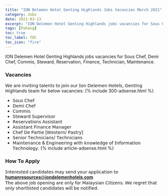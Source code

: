 ```yaml
---
title: "ION Delemen Hotel Genting Highlands Jobs Vacancies March 2021" 
category: Jobs 
date: 2021-03-13
excerpt: "ION Delemen Hotel Genting Highlands jobs vacancies for Sous Chef, Demi Chef, Commis, Steward, Reservation, Finance, Technician, Maintenance" 
tags: [Pahang] 
toc: true 
toc_label: TOC 
toc_icon: "fire" 
--- 
```


ION Delemen Hotel Genting Highlands jobs vacancies for Sous Chef, Demi Chef, Commis, Steward, Reservation, Finance, Technician, Maintenance.

### Vacancies
𝖶𝖾 𝖺𝗋𝖾 𝗂𝗇𝗏𝗂𝗍𝗂𝗇𝗀 𝗍𝖺𝗅𝖾𝗇𝗍𝗌 𝗍𝗈 𝗃𝗈𝗂𝗇 𝗈𝗎𝗋 𝖨𝗈𝗇 𝖣𝖾𝗅𝖾𝗆𝖾𝗇 𝖧𝗈𝗍𝖾𝗅𝗌, 𝖦𝖾𝗇𝗍𝗂𝗇𝗀 𝖧𝗂𝗀𝗁𝗅𝖺𝗇𝖽𝗌 𝗍𝖾𝖺𝗆 for below vacancies:
{% include 300-adsense.html %} 
* 𝖲𝗈𝗎𝗌 𝖢𝗁𝖾𝖿
* 𝖣𝖾𝗆𝗂 𝖢𝗁𝖾𝖿
* 𝖢𝗈𝗆𝗆𝗂𝗌
* 𝖲𝗍𝖾𝗐𝖺𝗋𝖽 𝖲𝗎𝗉𝖾𝗋𝗏𝗂𝗌𝗈𝗋
* 𝖱𝖾𝗌𝖾𝗋𝗏𝖺𝗍𝗂𝗈𝗇𝗌 𝖠𝗌𝗌𝗂𝗌𝗍𝖺𝗇𝗍
* 𝖠𝗌𝗌𝗂𝗌𝗍𝖺𝗇𝗍 𝖥𝗂𝗇𝖺𝗇𝖼𝖾 𝖬𝖺𝗇𝖺𝗀𝖾𝗋
* 𝖢𝗁𝖾𝖿 𝖣𝖾 𝖯𝖺𝗋𝗍𝗂𝖾 [𝖶𝖾𝗌𝗍𝖾𝗋𝗇/ 𝖯𝖺𝗌𝗍𝗋𝗒]
* 𝖲𝖾𝗇𝗂𝗈𝗋 𝖳𝖾𝖼𝗁𝗇𝗂𝖼𝗂𝖺𝗇𝗌/ 𝖳𝖾𝖼𝗁𝗇𝗂𝖼𝗂𝖺𝗇𝗌
* 𝖬𝖺𝗂𝗇𝗍𝖾𝗇𝖺𝗇𝖼𝖾 & 𝖤𝗇𝗀𝗂𝗇𝖾𝖾𝗋𝗂𝗇𝗀 𝗐𝗂𝗍𝗁 𝗄𝗇𝗈𝗐𝗅𝖾𝖽𝗀𝖾 𝗈𝖿 𝖨𝗇𝖿𝗈𝗋𝗆𝖺𝗍𝗂𝗈𝗇 𝖳𝖾𝖼𝗁𝗇𝗈𝗅𝗈𝗀𝗒.
{% include article-adsense.html %} 
### How To Apply
𝖨𝗇𝗍𝖾𝗋𝖾𝗌𝗍𝖾𝖽 𝖼𝖺𝗇𝖽𝗂𝖽𝖺𝗍𝖾𝗌 𝗆𝖺𝗒 𝗌𝖾𝗇𝖽 𝗒𝗈𝗎𝗋 𝖺𝗉𝗉𝗅𝗂𝖼𝖺𝗍𝗂𝗈𝗇 𝗍𝗈 𝐡𝐮𝐦𝐚𝐧𝐫𝐞𝐬𝐨𝐮𝐫𝐜𝐞𝐬@𝐢𝐨𝐧𝐝𝐞𝐥𝐞𝐦𝐞𝐧𝐡𝐨𝐭𝐞𝐥𝐬.𝐜𝐨𝐦 <br/>
𝖳𝗁𝖾 𝖺𝖻𝗈𝗏𝖾 𝗃𝗈𝖻 𝗈𝗉𝖾𝗇𝗂𝗇𝗀 𝖺𝗋𝖾 𝗈𝗇𝗅𝗒 𝖿𝗈𝗋 𝖬𝖺𝗅𝖺𝗒𝗌𝗂𝖺𝗇 𝖢𝗂𝗍𝗂𝗓𝖾𝗇𝗌. 𝖶𝖾 𝗋𝖾𝗀𝗋𝖾𝗍 𝗍𝗁𝖺𝗍 𝗈𝗇𝗅𝗒 𝗌𝗁𝗈𝗋𝗍𝗅𝗂𝗌𝗍𝖾𝖽 𝖼𝖺𝗇𝖽𝗂𝖽𝖺𝗍𝖾𝗌 𝗐𝗂𝗅𝗅 𝖻𝖾 𝗇𝗈𝗍𝗂𝖿𝗂𝖾𝖽.